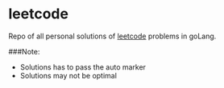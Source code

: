# leetcode

Repo of all personal solutions of [leetcode](https://leetcode.com/) problems in goLang.

###Note:

- Solutions has to pass the auto marker
- Solutions may not be optimal
